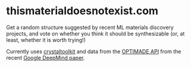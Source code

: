 # thismaterialdoesnotexist.com

Get a random structure suggested by recent ML materials discovery
projects, and vote on whether you think it should be synthesizable (or, at least, whether it is worth trying!)

Currently uses [crystaltoolkit](https://docs.crystaltoolkit.org) and data from the
[OPTIMADE API](https://optimade.org) from the recent [Google DeepMind
paper](https://github.com/google-deepmind/materials_discovery).
